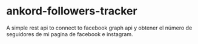 # ankord-followers-tracker
A simple rest api to connect to facebook graph api y obtener el número de seguidores de mi pagina de facebook e instagram.

